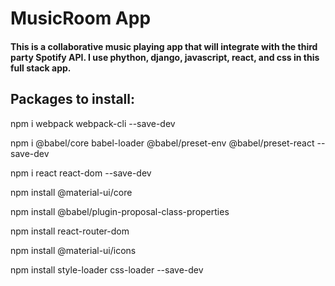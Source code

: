 # MusicRoom App
#### This is a collaborative music playing app that will integrate with the third party Spotify API. I use phython, django, javascript, react, and css in this full stack app. 


## Packages to install:
npm i webpack webpack-cli --save-dev

npm i @babel/core babel-loader @babel/preset-env @babel/preset-react --save-dev

npm i react react-dom --save-dev

npm install @material-ui/core

npm install @babel/plugin-proposal-class-properties

npm install react-router-dom

npm install @material-ui/icons

npm install style-loader css-loader --save-dev
